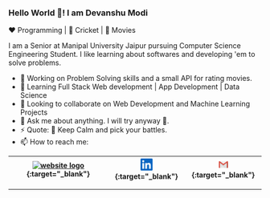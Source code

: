 ### Hello World 👋! I am Devanshu Modi

:heart: Programming | :black_heart: Cricket | :blue_heart: Movies

I am a Senior at Manipal University Jaipur pursuing Computer Science Engineering Student. I like learning about softwares and developing 'em to solve problems. 

- 🔭 Working on Problem Solving skills and a small API for rating movies.
- 🌱 Learning Full Stack Web development | App Development | Data Science 
- 👯 Looking to collaborate on Web Development and Machine Learning Projects
- 💬 Ask me about anything. I will try anyway 🙈.
- ⚡ Quote:  👑 Keep Calm and pick your battles.
- 📫 How to reach me:

|[<img src="http://www.pngall.com/wp-content/uploads/4/World-Wide-Web-Transparent.png" alt="website logo" width="24">](https://devanshumodi.live/){:target="_blank"} | [<img src="https://github.com/Amchuz/Amchuz/blob/master/linkedin.jpeg" alt="linkedin logo" width="24">](https://www.linkedin.com/in/devanshu-modi-4a9a96160/){:target="_blank"} |  [<img src="https://github.com/Amchuz/Amchuz/blob/master/gmail.jpeg" alt="gmail logo" width="24">](mailto://devmodi154@gmail.com){:target="_blank"}
|---|---|---|
----
